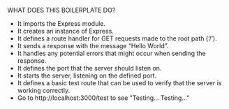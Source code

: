 WHAT DOES THIS BOILERPLATE DO?

- It imports the Express module.
- It creates an instance of Express.
- It defines a route handler for GET requests made to the root path (‘/’).
- It sends a response with the message “Hello World”.
- It handles any potential errors that might occur when sending the response.
- It defines the port that the server should listen on.
- It starts the server, listening on the defined port.
- It defines a basic test route that can be used to verify that the server is working correctly.
- Go to http://localhost:3000/test to see "Testing... Testing..."
